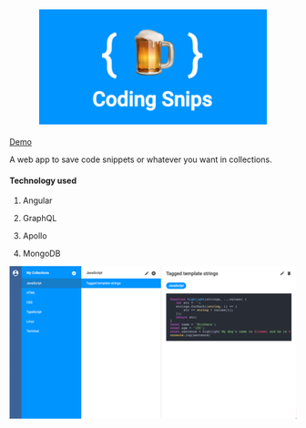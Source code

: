 <h2 align="center"><img src="static/img/logo.png" width="400" /></h2>

[Demo](https://coding-snips.herokuapp.com)

<p>A web app to save code snippets or whatever you want in collections.</p>

<h4>Technology used</h4>

1. Angular

2. GraphQL

3. Apollo

4. MongoDB

![Screenshot 1](static/img//screen1.png?raw=true "Screenshot 1")

